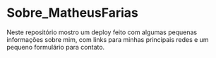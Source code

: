 # Sobre_MatheusFarias
Neste repositório mostro um deploy feito com algumas pequenas informações sobre mim, com links para minhas principais redes e um pequeno formulário para contato.
